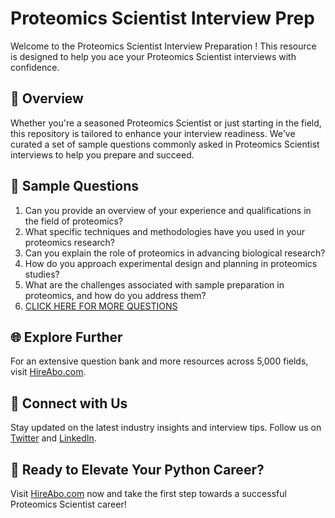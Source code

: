 # Proteomics Scientist Interview Prep

Welcome to the Proteomics Scientist Interview Preparation ! This resource is designed to help you ace your Proteomics Scientist interviews with confidence.

## 🚀 Overview

Whether you're a seasoned Proteomics Scientist or just starting in the field, this repository is tailored to enhance your interview readiness. We've curated a set of sample questions commonly asked in Proteomics Scientist interviews to help you prepare and succeed.

## 📝 Sample Questions

1. Can you provide an overview of your experience and qualifications in the field of proteomics?
2. What specific techniques and methodologies have you used in your proteomics research?
3. Can you explain the role of proteomics in advancing biological research?
4. How do you approach experimental design and planning in proteomics studies?
5. What are the challenges associated with sample preparation in proteomics, and how do you address them?
6. [CLICK HERE FOR MORE QUESTIONS](https://hireabo.com/job/5_1_42/Proteomics%20Scientist)

## 🌐 Explore Further

For an extensive question bank and more resources across 5,000 fields, visit [HireAbo.com](https://www.hireabo.com).

## 📱 Connect with Us

Stay updated on the latest industry insights and interview tips. Follow us on [Twitter](https://twitter.com/hireabo) and [LinkedIn](https://www.linkedin.com/in/hire-abo-3609972a8/).

## 🚀 Ready to Elevate Your Python Career?

Visit [HireAbo.com](https://www.hireabo.com) now and take the first step towards a successful Proteomics Scientist career!